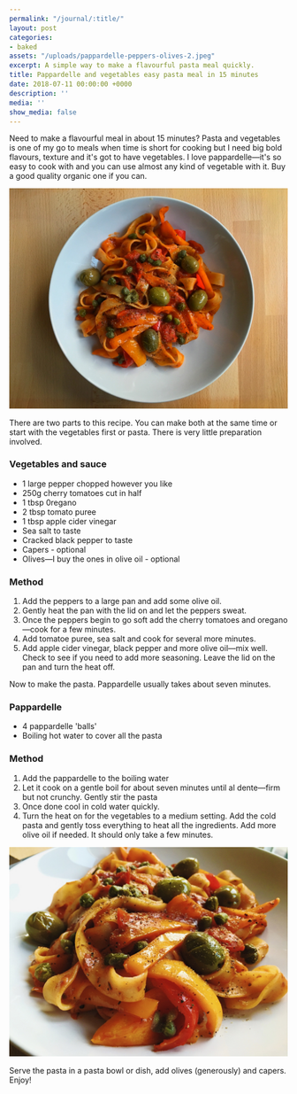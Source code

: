 ```yaml
---
permalink: "/journal/:title/"
layout: post
categories:
- baked
assets: "/uploads/pappardelle-peppers-olives-2.jpeg"
excerpt: A simple way to make a flavourful pasta meal quickly.
title: Pappardelle and vegetables easy pasta meal in 15 minutes
date: 2018-07-11 00:00:00 +0000
description: ''
media: ''
show_media: false
---
```

Need to make a flavourful meal in about 15 minutes? Pasta and vegetables is one of my go to meals when time is short for cooking but I need big bold flavours, texture and it's got to have vegetables. I love pappardelle—it's so easy to cook with and you can use almost any kind of vegetable with it. Buy a good quality organic one if you can.

![Pappardelle with vegetables](/uploads/pappardelle-peppers-olives-1.jpeg "Pappardelle with vegetables")

There are two parts to this recipe. You can make both at the same time or start with the vegetables first or pasta. There is very little preparation involved.

### Vegetables and sauce

* 1 large pepper chopped however you like
* 250g cherry tomatoes cut in half
* 1 tbsp 0regano
* 2 tbsp tomato puree
* 1 tbsp apple cider vinegar
* Sea salt to taste
* Cracked black pepper to taste
* Capers - optional
* Olives—I buy the ones in olive oil - optional

### Method

 1. Add the peppers to a large pan and add some olive oil.
 2. Gently heat the pan with the lid on and let the peppers sweat.
 3. Once the peppers begin to go soft add the cherry tomatoes and oregano—cook for a few minutes.
 4. Add tomatoe puree, sea salt and cook for several more minutes.
 5. Add apple cider vinegar, black pepper and more olive oil—mix well. Check to see if you need to add more seasoning. Leave the lid on the pan and turn the heat off.

Now to make the pasta. Pappardelle usually takes about seven minutes.

### Pappardelle

* 4 pappardelle 'balls'
* Boiling hot water to cover all the pasta

### Method

1. Add the pappardelle to the boiling water
2. Let it cook on a gentle boil for about seven minutes until al dente—firm but not crunchy. Gently stir the pasta
4. Once done cool in cold water quickly.
5. Turn the heat on for the vegetables to a medium setting. Add the cold pasta and gently toss everything to heat all the ingredients. Add more olive oil if needed. It should only take a few minutes.


![Pappardelle with vegetables](/uploads/pappardelle-peppers-olives-2.jpeg "Pappardelle with vegetables")

Serve the pasta in a pasta bowl or dish, add olives (generously) and capers. Enjoy!